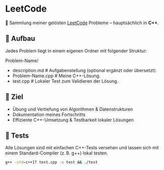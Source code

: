 # LeetCode

📘 Sammlung meiner gelösten [LeetCode](https://leetcode.com/) Probleme – hauptsächlich in **C++**.

## 🔧 Aufbau

Jedes Problem liegt in einem eigenen Ordner mit folgender Struktur:

Problem-Name/ 
- description.md # Aufgabenstellung (optional ergänzt oder übersetzt). 
- Problem-Name.cpp # Meine C++-Lösung. 
- test.cpp # Lokaler Test zum Validieren der Lösung. 

## 🚀 Ziel

- Übung und Vertiefung von Algorithmen & Datenstrukturen  
- Dokumentation meines Fortschritts  
- Effiziente C++-Umsetzung & Testbarkeit lokaler Lösungen

## 🧪 Tests

Alle Lösungen sind mit einfachen C++-Tests versehen und lassen sich mit einem Standard-Compiler (z. B. g++) lokal testen.

```bash
g++ -std=c++17 test.cpp -o test && ./test
